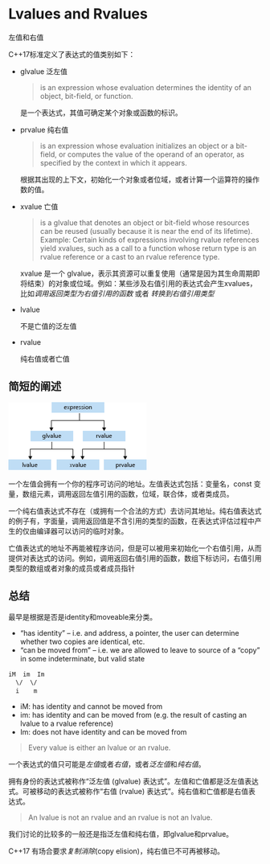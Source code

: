 # Lvalues and Rvalues

左值和右值

C++17标准定义了表达式的值类别如下：

- glvalue 泛左值

  > is an expression whose evaluation determines the identity of an object, bit-field, or function.

  是一个表达式，其值可确定某个对象或函数的标识。

- prvalue 纯右值
  
  > is an expression whose evaluation initializes an object or a bit-field, or computes the value of the operand of an operator, as specified by the context in which it appears.

  根据其出现的上下文，初始化一个对象或者位域，或者计算一个运算符的操作数的值。

- xvalue 亡值

  > is a glvalue that denotes an object or bit-field whose resources can be reused (usually because it is near the end of its lifetime). Example: Certain kinds of expressions involving rvalue references yield xvalues, such as a call to a function whose return type is an rvalue reference or a cast to an rvalue reference type.

  xvalue 是一个 glvalue，表示其资源可以重复使用（通常是因为其生命周期即将结束）的对象或位域。例如：某些涉及右值引用的表达式会产生xvalues，比如*调用返回类型为右值引用的函数* 或者 *转换到右值引用类型*

- lvalue

  不是亡值的泛左值

- rvalue

  纯右值或者亡值

## 简短的阐述

![pic](./asserts/value_categories.png)

一个左值会拥有一个你的程序可访问的地址。左值表达式包括：变量名，const 变量，数组元素，调用返回左值引用的函数，位域，联合体，或者类成员。

一个纯右值表达式不存在（或拥有一个合法的方式）去访问其地址。纯右值表达式的例子有，字面量，调用返回值是不含引用的类型的函数，在表达式评估过程中产生的仅由编译器可以访问的临时对象。

亡值表达式的地址不再能被程序访问，但是可以被用来初始化一个右值引用，从而提供对表达式的访问。例如，调用返回右值引用的函数，数组下标访问，右值引用类型的数组或者对象的成员或者成员指针

## 总结

最早是根据是否是identity和moveable来分类。

- “has identity” – i.e. and address, a pointer, the user can determine whether two copies are
identical, etc.
- “can be moved from” – i.e. we are allowed to leave to source of a “copy” in some indeterminate,
but valid state

```txt
iM  im  Im
  \/  \/
  i    m
```

- iM: has identity and cannot be moved from
- im: has identity and can be moved from (e.g. the result of casting an lvalue to a rvalue
reference)
- Im: does not have identity and can be moved from

> Every value is either an lvalue or an rvalue.

一个表达式的值只可能是*左值*或者*右值*，或者*泛左值*和*纯右值*。

拥有身份的表达式被称作“泛左值 (glvalue) 表达式”。左值和亡值都是泛左值表达式。可被移动的表达式被称作“右值 (rvalue) 表达式”。纯右值和亡值都是右值表达式。

> An lvalue is not an rvalue and an rvalue is not an lvalue.

我们讨论的比较多的一般还是指泛左值和纯右值，即glvalue和prvalue。

C++17 有场合要求*复制消除*(copy elision)，纯右值已不可再被移动。
